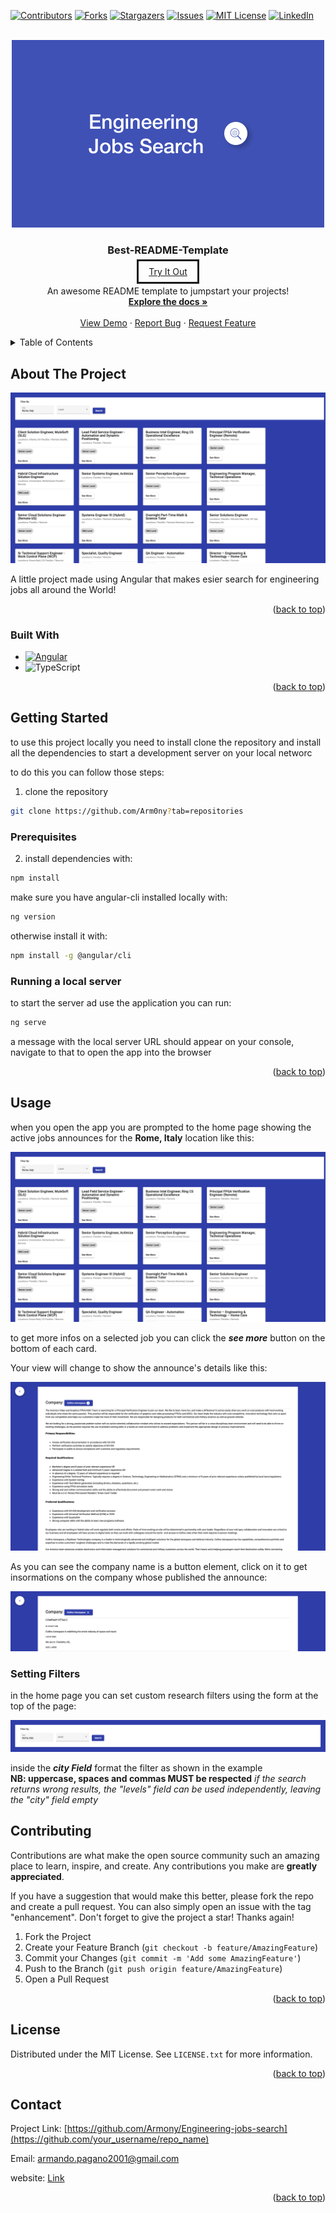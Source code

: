 <!-- Improved compatibility of back to top link: See: https://github.com/Arm0ny/Engineering-jobs-search/pull/73 -->
<a name="readme-top"></a>
<!--
*** Thanks for checking out the Best-README-Template. If you have a suggestion
*** that would make this better, please fork the repo and create a pull request
*** or simply open an issue with the tag "enhancement".
*** Don't forget to give the project a star!
*** Thanks again! Now go create something AMAZING! :D
-->



<!-- PROJECT SHIELDS -->
<!--
*** I'm using markdown "reference style" links for readability.
*** Reference links are enclosed in brackets [ ] instead of parentheses ( ).
*** See the bottom of this document for the declaration of the reference variables
*** for contributors-url, forks-url, etc. This is an optional, concise syntax you may use.
*** https://www.markdownguide.org/basic-syntax/#reference-style-links
-->
[![Contributors][contributors-shield]][contributors-url]
[![Forks][forks-shield]][forks-url]
[![Stargazers][stars-shield]][stars-url]
[![Issues][issues-shield]][issues-url]
[![MIT License][license-shield]][license-url]
[![LinkedIn][linkedin-shield]][linkedin-url]



<!-- PROJECT LOGO -->
<br />
<div align="center">
  <a href="https://github.com/Arm0ny/Engineering-jobs-search">
    <img src="img/logo.png" alt="Logo">
  </a>

  <h3 align="center">Best-README-Template</h3>

  <a href="https://engineering-jobs-search.web.app" style="border: 3px solid; text-align: center; padding: 8px 16px">Try It Out</a>

  <p align="center">
    An awesome README template to jumpstart your projects!
    <br />
    <a href="https://github.com/Arm0ny/Engineering-jobs-search"><strong>Explore the docs »</strong></a>
    <br />
    <br />
    <a href="https://github.com/Arm0ny/Engineering-jobs-search">View Demo</a>
    ·
    <a href="https://github.com/Arm0ny/Engineering-jobs-search/issues">Report Bug</a>
    ·
    <a href="https://github.com/Arm0ny/Engineering-jobs-search/issues">Request Feature</a>
  </p>
</div>



<!-- TABLE OF CONTENTS -->
<details>
  <summary>Table of Contents</summary>
  <ol>
    <li>
      <a href="#about-the-project">About The Project</a>
      <ul>
        <li><a href="#built-with">Built With</a></li>
      </ul>
    </li>
    <li>
      <a href="#getting-started">Getting Started</a>
      <ul>
        <li><a href="#prerequisites">Prerequisites</a></li>
        <li><a href="#installation">Installation</a></li>
      </ul>
    </li>
    <li><a href="#usage">Usage</a></li>
    <li><a href="#roadmap">Roadmap</a></li>
    <li><a href="#contributing">Contributing</a></li>
    <li><a href="#license">License</a></li>
    <li><a href="#contact">Contact</a></li>
    <li><a href="#acknowledgments">Acknowledgments</a></li>
  </ol>
</details>



<!-- ABOUT THE PROJECT -->
## About The Project

[![Product Name Screen Shot][product-screenshot]](https://example.com)

A little project made using Angular that makes esier search for engineering jobs all around the World!

<p align="right">(<a href="#readme-top">back to top</a>)</p>



### Built With

* [![Angular][Angular.io]][Angular-url]
* ![TypeScript]


<p align="right">(<a href="#readme-top">back to top</a>)</p>



<!-- GETTING STARTED -->
## Getting Started
to use this project locally you need to install clone the repository and install all the dependencies to start a development server on your local networc

to do this you can follow those steps:
1. clone the repository
```sh
git clone https://github.com/Arm0ny?tab=repositories
```

### Prerequisites

2. install dependencies with:
```sh
npm install
```

make sure you have angular-cli installed locally with:
```sh
ng version
```
otherwise install it with:
```sh
npm install -g @angular/cli
```

### Running a local server

to start the server ad use the application you can run:
```sh
ng serve
```
a message with the local server URL should appear on your console, navigate to that to open the app into the browser

<p align="right">(<a href="#readme-top">back to top</a>)</p>



<!-- USAGE EXAMPLES -->
## Usage

when you open the app you are prompted to the home page showing the active jobs announces for the **Rome, Italy** location like this:

[![Product Name Screen Shot][product-screenshot]](https://example.com)

to get more infos on a selected job you can click the **_see more_** button on the bottom of each card.


Your view will change to show the announce's details like this:

![details-screenshot]


As you can see the company name is a button element, click on it to get insormations on the company whose published the announce:

![company-details-screenshot]

### Setting Filters
in the home page you can set custom research filters using the form at the top of the page:

![filters-form-screenshot]

inside the **_city Field_** format the filter as shown in the example  
**NB: uppercase, spaces and commas MUST be respected**
_if the search returns wrong results, the "levels" field can be used independently, leaving the "city" field empty_




<!-- CONTRIBUTING -->
## Contributing

Contributions are what make the open source community such an amazing place to learn, inspire, and create. Any contributions you make are **greatly appreciated**.

If you have a suggestion that would make this better, please fork the repo and create a pull request. You can also simply open an issue with the tag "enhancement".
Don't forget to give the project a star! Thanks again!

1. Fork the Project
2. Create your Feature Branch (`git checkout -b feature/AmazingFeature`)
3. Commit your Changes (`git commit -m 'Add some AmazingFeature'`)
4. Push to the Branch (`git push origin feature/AmazingFeature`)
5. Open a Pull Request

<p align="right">(<a href="#readme-top">back to top</a>)</p>



<!-- LICENSE -->
## License

Distributed under the MIT License. See `LICENSE.txt` for more information.

<p align="right">(<a href="#readme-top">back to top</a>)</p>



<!-- CONTACT -->
## Contact

Project Link: [https://github.com/Armony/Engineering-jobs-search](https://github.com/your_username/repo_name)

Email: armando.pagano2001@gmail.com

website: [Link][website-link]

<p align="right">(<a href="#readme-top">back to top</a>)</p>





<!-- MARKDOWN LINKS & IMAGES -->
<!-- https://www.markdownguide.org/basic-syntax/#reference-style-links -->
[contributors-shield]: https://img.shields.io/github/contributors/Arm0ny/Engineering-jobs-search.svg?style=for-the-badge
[contributors-url]: https://github.com/Arm0ny/Engineering-jobs-search/graphs/contributors
[forks-shield]: https://img.shields.io/github/forks/Arm0ny/Engineering-jobs-search.svg?style=for-the-badge
[forks-url]: https://github.com/Arm0ny/Engineering-jobs-search/network/members
[stars-shield]: https://img.shields.io/github/stars/Arm0ny/Engineering-jobs-search.svg?style=for-the-badge
[stars-url]: https://github.com/Arm0ny/Engineering-jobs-search/stargazers
[issues-shield]: https://img.shields.io/github/issues/Arm0ny/Engineering-jobs-search.svg?style=for-the-badge
[issues-url]: https://github.com/Arm0ny/Engineering-jobs-search/issues
[license-shield]: https://img.shields.io/github/license/Arm0ny/Engineering-jobs-search.svg?style=for-the-badge
[license-url]: https://github.com/Arm0ny/Engineering-jobs-search/blob/master/LICENSE.txt
[linkedin-shield]: https://img.shields.io/badge/-LinkedIn-black.svg?style=for-the-badge&logo=linkedin&colorB=555
[linkedin-url]: https://www.linkedin.com/in/armando-pagano-67787916a
[website-link]: http://mando-webdev.web.app
[product-screenshot]: img/screenshot.png
[details-screenshot]: img/details-screenshot.png
[company-details-screenshot]: img/company-details-screenshot.png
[filters-form-screenshot]: img/filters-form-screenshot.png
[Next.js]: https://img.shields.io/badge/next.js-000000?style=for-the-badge&logo=nextdotjs&logoColor=white
[Next-url]: https://nextjs.org/
[React.js]: https://img.shields.io/badge/React-20232A?style=for-the-badge&logo=react&logoColor=61DAFB
[React-url]: https://reactjs.org/
[Vue.js]: https://img.shields.io/badge/Vue.js-35495E?style=for-the-badge&logo=vuedotjs&logoColor=4FC08D
[Vue-url]: https://vuejs.org/
[Angular.io]: https://img.shields.io/badge/Angular-DD0031?style=for-the-badge&logo=angular&logoColor=white
[Angular-url]: https://angular.io/
[Svelte.dev]: https://img.shields.io/badge/Svelte-4A4A55?style=for-the-badge&logo=svelte&logoColor=FF3E00
[Svelte-url]: https://svelte.dev/
[Laravel.com]: https://img.shields.io/badge/Laravel-FF2D20?style=for-the-badge&logo=laravel&logoColor=white
[Laravel-url]: https://laravel.com
[Bootstrap.com]: https://img.shields.io/badge/Bootstrap-563D7C?style=for-the-badge&logo=bootstrap&logoColor=white
[Bootstrap-url]: https://getbootstrap.com
[JQuery.com]: https://img.shields.io/badge/jQuery-0769AD?style=for-the-badge&logo=jquery&logoColor=white
[JQuery-url]: https://jquery.com
[TypeScript]: https://img.shields.io/badge/TypeScript-0769AD?style=for-the-badge&logo=typescript&logoColor=white
[HTML]: https://img.shields.io/badge/HTML5-000?style=for-the-badge&logo=html5&logoColor=
[CSS]:  https://img.shields.io/badge/CSS-0769AD?style=for-the-badge&logo=css3&logoColor=
